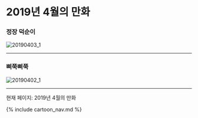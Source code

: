 # 2019년 4월의 만화

### 정장 덕순이
![20190403_1](/20190403_1.jpg)

* * *

### 삐쭉삐쭉
![20190402_1](/20190402_1.jpg)

* * *

현재 페이지: 2019년 4월의 만화

{% include cartoon_nav.md %}
